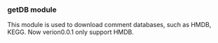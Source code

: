 ### getDB module

This module is used to download comment databases, such as HMDB, KEGG. Now verion0.0.1 only support 
HMDB.
